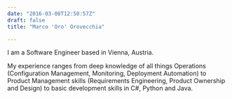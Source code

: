 ```yaml
---
date: "2016-03-08T12:50:57Z"
draft: false
title: "Marco 'Oro' Orovecchia"

---
```


I am a Software Engineer based in Vienna, Austria.  

My experience ranges from deep knowledge of all things Operations (Configuration Management, Monitoring, Deployment Automation) to Product Management skills (Requirements Engineering, Product Ownership and Design) to basic development skills in C#, Python and Java.
